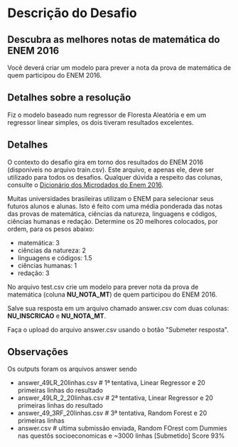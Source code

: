 # Descrição do Desafio

## Descubra as melhores notas de matemática do ENEM 2016

Você deverá criar um modelo para prever a nota da prova de matemática de quem participou do ENEM 2016. 

## Detalhes sobre a resolução
Fiz o modelo baseado num regressor de Floresta Aleatória e em um regressor linear simples, os dois tiveram resultados excelentes. 


## Detalhes

O contexto do desafio gira em torno dos resultados do ENEM 2016 (disponíveis no arquivo train.csv). Este arquivo, e apenas ele, deve ser utilizado para todos os desafios. Qualquer dúvida a respeito das colunas, consulte o [Dicionário dos Microdados do Enem 2016](https://s3-us-west-1.amazonaws.com/acceleration-assets-highway/data-science/dicionario-de-dados.zip).

Muitas universidades brasileiras utilizam o ENEM para selecionar seus futuros alunos e alunas. Isto é feito com uma média ponderada das notas das provas de matemática, ciências da natureza, linguagens e códigos, ciências humanas e redação. Determine os 20 melhores colocados, por ordem, para os pesos abaixo:

- matemática: 3
- ciências da natureza: 2
- linguagens e códigos: 1.5
- ciências humanas: 1
- redação: 3

No arquivo test.csv crie um modelo para prever nota da prova de matemática (coluna **NU_NOTA_MT**) de quem participou do ENEM 2016. 

Salve sua resposta em um arquivo chamado answer.csv com duas colunas: **NU_INSCRICAO** e **NU_NOTA_MT**.

Faça o upload do arquivo answer.csv usando o botão "Submeter resposta".

## Observações

Os outputs foram os arquivos answer sendo 
- answer_49LR_20linhas.csv # 1ª tentativa, Linear Regressor e 20 primeiras linhas do resultado
- answer_49LR_2_20linhas.csv # 2ª tentativa, Linear Regressor e 20 primeiras linhas do resultado 
- answer_49_3RF_20linhas.csv # 3ª tentativa, Random Forest e 20 primeiras linhas
- answer.csv # ultima submissão enviada, Random FOrest com Dummies nas questõs socioeconomicas e ~3000 linhas [Submetido] Score 93%
